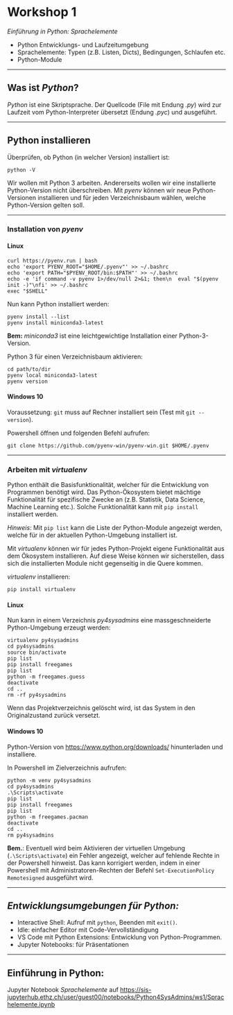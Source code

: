 # Workshop 1

*Einführung in Python: Sprachelemente*

- Python Entwicklungs- und Laufzeitumgebung   
- Sprachelemente: Typen (z.B. Listen, Dicts), Bedingungen, Schlaufen etc.   
- Python-Module

***

## Was ist *Python*?

*Python* ist eine Skriptsprache. Der Quellcode (File mit Endung *.py*) wird zur Laufzeit vom Python-Interpreter übersetzt (Endung *.pyc*) und ausgeführt.

***

## Python installieren

Überprüfen, ob Python (in welcher Version) installiert ist:

`python -V`

Wir wollen mit Python 3 arbeiten. Andererseits wollen wir eine installierte Python-Version nicht überschreiben. Mit *pyenv* können wir neue Python-Versionen installieren und für jeden Verzeichnisbaum wählen, welche Python-Version gelten soll.

***

### Installation von *pyenv*

#### **Linux**

```
curl https://pyenv.run | bash
echo 'export PYENV_ROOT="$HOME/.pyenv"' >> ~/.bashrc
echo 'export PATH="$PYENV_ROOT/bin:$PATH"' >> ~/.bashrc
echo -e 'if command -v pyenv 1>/dev/null 2>&1; then\n  eval "$(pyenv init -)"\nfi' >> ~/.bashrc
exec "$SHELL"
```
Nun kann Python installiert werden:
```
pyenv install --list
pyenv install miniconda3-latest
```
**Bem:** *miniconda3* ist eine leichtgewichtige Installation einer Python-3-Version.

Python 3 für einen Verzeichnisbaum aktivieren:
```
cd path/to/dir
pyenv local miniconda3-latest
pyenv version
```
#### **Windows 10**

Voraussetzung: `git` muss auf Rechner installiert sein (Test mit `git --version`).

Powershell öffnen und folgenden Befehl aufrufen:
```
git clone https://github.com/pyenv-win/pyenv-win.git $HOME/.pyenv
```

***

### Arbeiten mit *virtualenv*

Python enthält die Basisfunktionalität, welcher für die Entwicklung von Programmen benötigt wird. Das Python-Ökosystem bietet mächtige Funktionalität für spezifische Zwecke an (z.B. Statistik, Data Science, Machine Learning etc.). Solche Funktionalität kann mit `pip install` installiert werden.

*Hinweis*: Mit `pip list` kann die Liste der Python-Module angezeigt werden, welche für in der aktuellen Python-Umgebung installiert ist.

Mit *virtualenv* können wir für jedes Python-Projekt eigene Funktionalität aus dem Ökosystem installieren. Auf diese Weise können wir sicherstellen, dass sich die installierten Module nicht gegenseitig in die Quere kommen.

*virtualenv* installieren:

`pip install virtualenv`

#### **Linux**

Nun kann in einem Verzeichnis *py4sysadmins* eine massgeschneiderte Python-Umgebung erzeugt werden:
```
virtualenv py4sysadmins
cd py4sysadmins
source bin/activate
pip list
pip install freegames
pip list
python -m freegames.guess
deactivate
cd ..
rm -rf py4sysadmins
```
Wenn das Projektverzeichnis gelöscht wird, ist das System in den Originalzustand zurück versetzt.   

#### **Windows 10**

Python-Version von https://www.python.org/downloads/ hinunterladen und installiere.

In Powershell im Zielverzeichnis aufrufen:
```
python -m venv py4sysadmins
cd py4sysadmins
.\Scripts\activate
pip list
pip install freegames
pip list
python -m freegames.pacman
deactivate
cd ..
rm py4sysadmins
```

**Bem.**: Eventuell wird beim Aktivieren der virtuellen Umgebung (`.\Scripts\activate`) ein Fehler angezeigt, welcher auf fehlende Rechte in der Powershell hinweist. Das kann korrigiert werden, indem in einer Powershell mit Administratoren-Rechten der Befehl `Set-ExecutionPolicy Remotesigned` ausgeführt wird.

***

## *Entwicklungsumgebungen für Python:*   

* Interactive Shell: Aufruf mit `python`, Beenden mit `exit()`.
* Idle: einfacher Editor mit Code-Vervollständigung
* VS Code mit Python Extensions: Entwicklung von Python-Programmen.
* Jupyter Notebooks: für Präsentationen

***

## Einführung in Python:

Jupyter Notebook *Sprachelemente* auf https://sis-jupyterhub.ethz.ch/user/guest00/notebooks/Python4SysAdmins/ws1/Sprachelemente.ipynb
